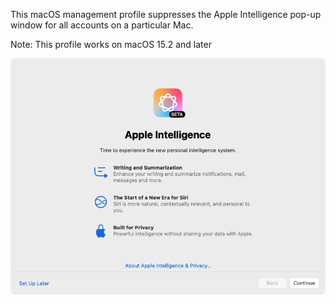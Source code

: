 This macOS management profile suppresses the Apple Intelligence pop-up window for all accounts on a particular Mac.

Note: This profile works on macOS 15.2 and later

![](readme_images/SetupAssistantAppleIntelligenceScreen.png)